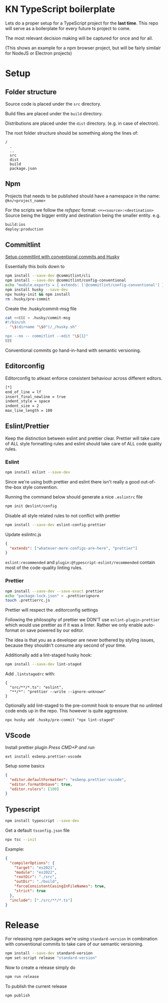 # KN TypeScript boilerplate

Lets do a proper setup for a TypeScript project for the **last time**.
This repo will serve as a boilerplate for every future ts project to come.

The most relevant decision making will be captured for once and for all.

(This shows an example for a npm browser project, but will be fairly similair for NodeJS or Electron projects)

# Setup

## Folder structure

Source code is placed under the `src` directory.

Build files are placed under the `build` directory.

Distributions are placed under the `dist` directory.
(e.g. in case of electron).

The root folder structure should be something along the lines of:

```
/
  .
  ..
  src
  dist
  build
  package.json
```

## Npm

Projects that needs to be published should have a namespace in the name: `@kn/<project_name>`

For the scripts we follow the _refspec_ format: `<+><source>:<destination>`
Source being the bigger entity and destination being the smaller entity.
e.g.

```sh
build:ios
deploy:production
```

## Commitlint

[Setup commitlint with conventional commits and Husky](https://kishannirghin.medium.com/how-to-set-up-conventional-commits-with-commitlint-and-husky-in-may-2021-f1fee7f6a1ee)

Essentially this boils down to

```sh
npm install --save-dev @commitlint/cli
npm install --save-dev @commitlint/config-conventional
echo "module.exports = { extends: ['@commitlint/config-conventional'] };" > commitlint.config.js
npm install husky --save-dev
npx husky-init && npm install
rm .husky/pre-commit
```

Create the .husky/commit-msg file

```sh
cat <<EEE > .husky/commit-msg
#!/bin/sh
. "\$(dirname "\$0")/_/husky.sh"

npx --no -- commitlint --edit "\${1}"
EEE
```

Conventional commits go hand-in-hand with semantic versioning.

## Editorconfig

Editorconfig to atleast enforce consistent behaviour across different editors.

```sh
[*]
end_of_line = lf
insert_final_newline = true
indent_style = space
indent_size = 2
max_line_length = 100
```

## Eslint/Prettier

Keep the distinction between eslint and prettier clear. Prettier will take care of ALL style
formatting rules and eslint should take care of ALL code quality rules.

### Eslint

```sh
npm install eslint --save-dev
```

Since we're using both prettier and eslint there isn't really a good out-of-the-box style
convention.

Running the command below should generate a nice `.eslintrc` file

```sh
npm init @eslint/config
```

Disable all style related rules to not conflict with prettier

```sh
npm install --save-dev eslint-config-prettier
```

Update eslintrc.js

```json
{
  "extends": ["whatever-more-configs-are-here", "prettier"]
}
```

`eslint:recommended` and `plugin:@typescript-eslint/recommended` contain most of the code-quality
linting rules.

### Prettier

```sh
npm install --save-dev --save-exact prettier
echo "package-lock.json" > .prettierignore
touch .prettierrc.js
```

Prettier will respect the .editorconfig settings

Following the philosophy of prettier we DON'T use `eslint-plugin-prettier` which would use prettier
as if it was a linter. Rather we only enable auto-format on save powered by our editor.

The idea is that you as a developer are never bothered by styling issues, because they shouldn't
consume any second of your time.

Additionally add a lint-staged husky hook:

```sh
npm install --save-dev lint-staged
```

Add `.lintstagedrc` with:

```
{
  "src/**/*.ts": "eslint",
  "**/*": "prettier --write --ignore-unknown"
}
```

Optionally add lint-staged to the pre-commit hook to ensure that no unlinted code ends up in the
repo. This however is quite aggressive.

```
npx husky add .husky/pre-commit "npx lint-staged"
```

## VScode

Install prettier plugin
_Press CMD+P and run_

```
ext install esbenp.prettier-vscode
```

Setup some basics

```json
{
  "editor.defaultFormatter": "esbenp.prettier-vscode",
  "editor.formatOnSave": true,
  "editor.rulers": [100]
}
```

## Typescript

```sh
npm install typescript --save-dev
```

Get a default `tsconfig.json` file

```sh
npx tsc --init
```

Example:

```json
{
  "compilerOptions": {
    "target": "es2021",
    "module": "es2022",
    "rootDir": "./src",
    "outDir": "./build",
    "forceConsistentCasingInFileNames": true,
    "strict": true
  },
  "include": ["./src/**/*.ts"]
}
```

# Release

For releasing npm packages we're using `standard-version` in combination with conventional commits
to take care of our semantic versioning.

```sh
npm install --save-dev standard-version
npm set-script release "standard-version"
```

Now to create a release simply do

```sh
npm run release
```

To publish the current release

```sh
npm publish
```
